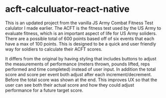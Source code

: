 # acft-calculuator-react-native
This is an updated project from the vanilla JS Army Combat Fitness Test calulator I made earlier. The ACFT is the fitness test used by the US Army to evaluate fitness, which is an important aspect of life for US Army soliders. There are a possible total of 600 points based off of six events that each have a max of 100 points. This is designed to be a quick and user friendly way for soldiers to calculate their ACFT scores. 

It differs from the original by having styling that includes buttons to adjust the measurements of performance (meters thrown, pounds lifted, reps performed and time completed) instead of user input. In addition the total score and score per event both adjust after each increment/decrement. Before the total score was shown at the end. This improves UX so that the user can see both their actual score and how they could adjust performance for a future target score. 
